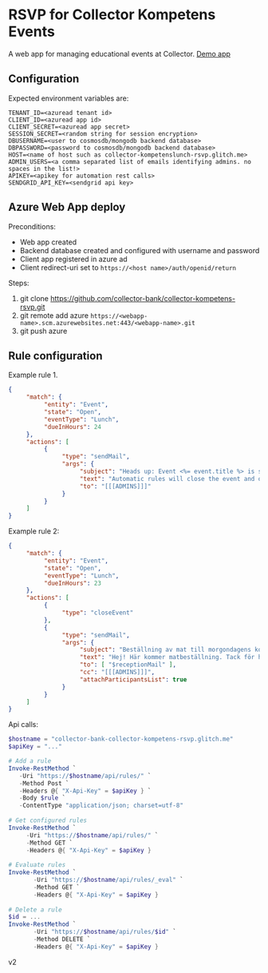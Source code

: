 RSVP for Collector Kompetens Events
===================================

A web app for managing educational events at Collector. 
[Demo app](https://collector-bank-collector-kompetens-rsvp.glitch.me)

Configuration
---------------
Expected environment variables are:

```
TENANT_ID=<azuread tenant id>
CLIENT_ID=<azuread app id>
CLIENT_SECRET=<azuread app secret>
SESSION_SECRET=<random string for session encryption>
DBUSERNAME=<user to cosmosdb/mongodb backend database>
DBPASSWORD=<password to cosmosdb/mongodb backend database>
HOST=<name of host such as collector-kompetenslunch-rsvp.glitch.me>
ADMIN_USERS=<a comma separated list of emails identifying admins. no spaces in the list!>
APIKEY=<apikey for automation rest calls>
SENDGRID_API_KEY=<sendgrid api key>
```

Azure Web App deploy
---------------------

Preconditions: 
  * Web app created
  * Backend database created and configured with username and password
  * Client app registered in azure ad
  * Client redirect-uri set to `https://<host name>/auth/openid/return`

Steps:
  1. git clone https://github.com/collector-bank/collector-kompetens-rsvp.git
  2. git remote add azure `https://<webapp-name>.scm.azurewebsites.net:443/<webapp-name>.git`
  3. git push azure

Rule configuration
------------------
Example rule 1.
```json
{
     "match": {
          "entity": "Event",
          "state": "Open",
          "eventType": "Lunch",
          "dueInHours": 24
     },
     "actions": [
          {
               "type": "sendMail",
               "args": {
                    "subject": "Heads up: Event <%= event.title %> is still open",
                    "text": "Automatic rules will close the event and order food in an hour or so, if the event remains open.",
                    "to": "[[[ADMINS]]]"
               }
          }
     ]
}
```

Example rule 2:
```json
{
     "match": {
          "entity": "Event",
          "state": "Open",
          "eventType": "Lunch",
          "dueInHours": 23
     },
     "actions": [
          {
               "type": "closeEvent"
          },
          {
               "type": "sendMail",
               "args": {
                    "subject": "Beställning av mat till morgondagens kompetenslunch (<%= event.title %>)",
                    "text": "Hej! Här kommer matbeställning. Tack för hjälpen! Mvh Kompetensgruppen",
                    "to": [ "$receptionMail" ],
                    "cc": "[[[ADMINS]]]",
                    "attachParticipantsList": true
               }
          }
     ]
}
```


Api calls:
```powershell
$hostname = "collector-bank-collector-kompetens-rsvp.glitch.me"
$apiKey = "..."

# Add a rule
Invoke-RestMethod `
   -Uri "https://$hostname/api/rules/" `
   -Method Post `
   -Headers @{ "X-Api-Key" = $apiKey } `
   -Body $rule `
   -ContentType "application/json; charset=utf-8"
   
# Get configured rules
Invoke-RestMethod `
     -Uri "https://$hostname/api/rules/" `
     -Method GET `
     -Headers @{ "X-Api-Key" = $apiKey }
       
# Evaluate rules       
Invoke-RestMethod `
       -Uri "https://$hostname/api/rules/_eval" `
       -Method GET `
       -Headers @{ "X-Api-Key" = $apiKey }
       
# Delete a rule
$id = ...
Invoke-RestMethod `
       -Uri "https://$hostname/api/rules/$id" `
       -Method DELETE `
       -Headers @{ "X-Api-Key" = $apiKey }       
```

v2
